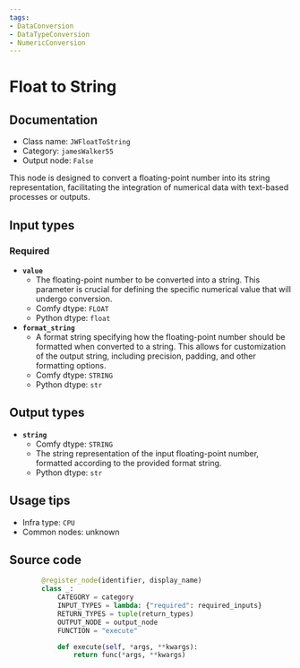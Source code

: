 ```yaml
---
tags:
- DataConversion
- DataTypeConversion
- NumericConversion
---
```


# Float to String
## Documentation
- Class name: `JWFloatToString`
- Category: `jamesWalker55`
- Output node: `False`

This node is designed to convert a floating-point number into its string representation, facilitating the integration of numerical data with text-based processes or outputs.
## Input types
### Required
- **`value`**
    - The floating-point number to be converted into a string. This parameter is crucial for defining the specific numerical value that will undergo conversion.
    - Comfy dtype: `FLOAT`
    - Python dtype: `float`
- **`format_string`**
    - A format string specifying how the floating-point number should be formatted when converted to a string. This allows for customization of the output string, including precision, padding, and other formatting options.
    - Comfy dtype: `STRING`
    - Python dtype: `str`
## Output types
- **`string`**
    - Comfy dtype: `STRING`
    - The string representation of the input floating-point number, formatted according to the provided format string.
    - Python dtype: `str`
## Usage tips
- Infra type: `CPU`
- Common nodes: unknown


## Source code
```python
        @register_node(identifier, display_name)
        class _:
            CATEGORY = category
            INPUT_TYPES = lambda: {"required": required_inputs}
            RETURN_TYPES = tuple(return_types)
            OUTPUT_NODE = output_node
            FUNCTION = "execute"

            def execute(self, *args, **kwargs):
                return func(*args, **kwargs)

```
